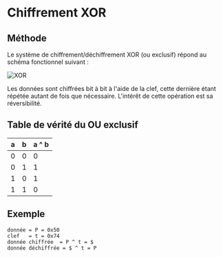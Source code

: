 # Chiffrement XOR
## Méthode
Le système de chiffrement/déchiffrement XOR (ou exclusif) répond au schéma fonctionnel suivant :

![XOR](tp10/xor.png)

Les données sont chiffrées bit à bit à l'aide de la clef, cette dernière étant répétée autant de fois que nécessaire. L'intérêt de cette opération est sa réversibilité.

## Table de vérité du OU exclusif

| a    | b    | a ^ b |
|------|------|-------|
| 0    | 0    | 0     |
| 0    | 1    | 1     |
| 1    | 0    | 1     |
| 1    | 1    | 0     |

## Exemple

````
donnée = P = 0x50
clef   = t = 0x74
donnée chiffrée  = P ^ t = $
donnée déchiffrée = $ ^ t = P
````